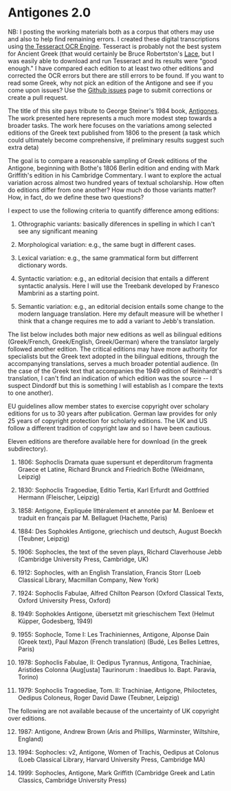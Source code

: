 # Antigones 2.0

NB: I posting the working materials both as a corpus that others may use and also to help find remaining errors. I created these digital transcriptions using [the Tesseract OCR Engine](https://github.com/tesseract-ocr/tesseract). Tesseract is probably not the best system for Ancient Greek (that would certainly be Bruce Robertston's [Lace](http://editing.opengreekandlatin.org/index.html), but I was easily able to download and run Tesseract and its results were "good enough."  I have compared each edition to at least two other editions and corrected the OCR errors but there are still errors to be found. If you want to read some Greek, why not pick an edition of the Antigone and see if you come upon issues? Use the [Github issues](https://github.com/gregorycrane/AntigonesPublic/issues) page to submit corrections or create a pull request.

The title of this site pays tribute to George Steiner's 1984 book, [Antigones](https://yalebooks.yale.edu/book/9780300069150/antigones). The work presented here represents a much more modest step towards a broader tasks. The work here focuses on the variations among  selected editions of the Greek text published from 1806 to the present (a task which could ultimately become comprehensive, if preliminary results suggest such extra deta) 

The goal is to compare a reasonable sampling of Greek editions of the Antigone, beginning with Bothe's 1806 Berlin edition and ending with Mark Griffith's edition in his Cambridge Commentary. I want to explore the actual variation across almost two hundred years of textual scholarship. How often do editions differ from one another? How much do those variants matter? How, in fact, do we define these two questions?

I expect to use the following criteria to quantify difference among editions:

1. Othrographic variants: basically diferences in spelling in which I can't see any significant meaning

2. Morphological variation: e.g., the same bugt in different cases.

3. Lexical variation: e.g., the same grammatical form but differrent dictionary words.

4. Syntactic variation: e.g., an editorial decision that entails a different syntactic analysis. Here I will use the Treebank developed by Franesco Mambrini as a starting point.

5. Semantic variation: e.g., an editorial decision entails some change to the modern language translation. Here my default measure will be whether I think that a change requires me to add a variant to Jebb's translation.



The list below includes both major new editions as well as bilingual editions (Greek/French, Greek/English, Greek/German) where the translator largely followed another edition. The critical editions may have more authority for specialists but the Greek text adopted in the bilingual editions, through the accompanying translations, serves a much broader potential audience. (In the case of the Greek text that accompanies the 1949 edition of Reinhardt's translation, I can't find an indication of which edition was the source -- I suspect Dindordf but this is something I will establish as I compare the texts to one another).

EU guidelines allow member states to exercise copyright over scholary editions for us to 30 years after publication. German law provides for only 25 years of copyright protection for scholarly editions. The UK and US follow a different tradition of copyright law and so I have been cautious. 

Eleven editions are therefore available here for download (in the greek subdirectory).

1. 1806: Sophoclis Dramata quae supersunt et deperditorum fragmenta Graece et Latine, Richard Brunck and Friedrich Bothe (Weidmann, Leipzig)

2. 1830: Sophoclis Tragoediae, Editio Tertia, Karl Erfurdt and Gottfried Hermann (Fleischer, Leipzig)

3. 1858: Antigone, Expliquée littéralement et annotée par M. Benloew et traduit en français par M. Bellaguet (Hachette, Paris)

4. 1884: Des Sophokles Antigone, griechisch und deutsch, August Boeckh (Teubner, Leipzig)

5. 1906: Sophocles, the text of the seven plays, Richard Claverhouse Jebb (Cambridge University Press, Cambridge, UK)

6. 1912: Sophocles, with an English Translation, Francis Storr (Loeb Classical Library, Macmillan Company, New York)

7. 1924: Sophoclis Fabulae, Alfred Chilton Pearson (Oxford Classical Texts, Oxford University Press, Oxford)

8. 1949: Sophokles Antigone, übersetzt mit grieschischem Text (Helmut Küpper, Godesberg, 1949)

9. 1955: Sophocle, Tome I: Les Trachiniennes, Antigone, Alponse Dain (Greek text), Paul Mazon (French translation) (Budé, Les Belles Lettres, Paris)

10. 1978: Sophoclis Fabulae, II: Oedipus Tyrannus, Antigona, Trachiniae, Aristides Colonna (Aug[usta] Taurinorum : Inaedibus Io. Bapt. Paravia, Torino)

11. 1979: Sophoclis Tragoediae, Tom. II: Trachiniae, Antigone, Philoctetes, Oedipus Coloneus, Roger David Dawe (Teubner, Leipzig)

The following are not available because of the uncertainty of UK copyright over editions.

12. 1987: Antigone, Andrew Brown (Aris and Phillips, Warminster, Wiltshire, England)

13. 1994: Sophocles: v2, Antigone, Women of Trachis, Oedipus at Colonus (Loeb Classical Library, Harvard University Press, Cambridge MA)

14. 1999: Sophocles, Antigone, Mark Griffith (Cambridge Greek and Latin Classics, Cambridge University Press)
